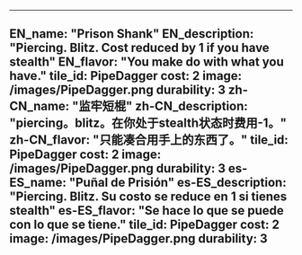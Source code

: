 ---

EN_name: "Prison Shank"
EN_description: "Piercing.  Blitz. Cost reduced by 1 if you have stealth"
EN_flavor: "You make do with what you have."
tile_id: PipeDagger
cost: 2
image: /images/PipeDagger.png
durability: 3
zh-CN_name: "监牢短棍"
zh-CN_description: "piercing。blitz。在你处于stealth状态时费用-1。"
zh-CN_flavor: "只能凑合用手上的东西了。"
tile_id: PipeDagger
cost: 2
image: /images/PipeDagger.png
durability: 3
es-ES_name: "Puñal de Prisión"
es-ES_description: "Piercing.  Blitz. Su costo se reduce en 1 si tienes stealth"
es-ES_flavor: "Se hace lo que se puede con lo que se tiene."
tile_id: PipeDagger
cost: 2
image: /images/PipeDagger.png
durability: 3
---